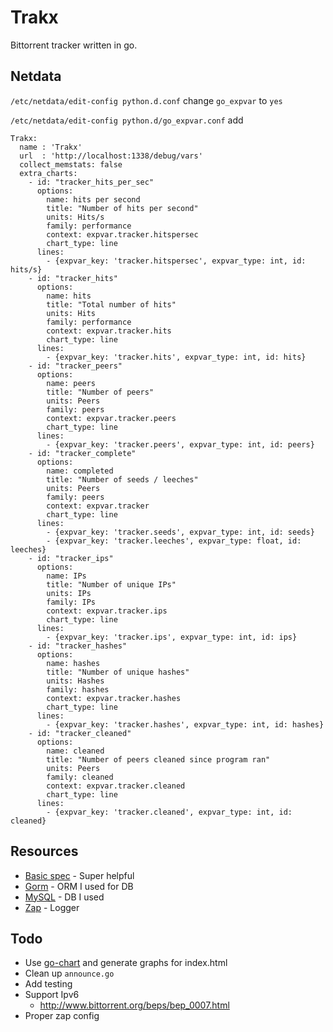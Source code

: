 # Trakx

Bittorrent tracker written in go.

## Netdata

`/etc/netdata/edit-config python.d.conf` change `go_expvar` to `yes`

`/etc/netdata/edit-config python.d/go_expvar.conf` add

```
Trakx:
  name : 'Trakx'
  url  : 'http://localhost:1338/debug/vars'
  collect_memstats: false
  extra_charts:
    - id: "tracker_hits_per_sec"
      options:
        name: hits per second
        title: "Number of hits per second"
        units: Hits/s
        family: performance
        context: expvar.tracker.hitspersec
        chart_type: line
      lines:
        - {expvar_key: 'tracker.hitspersec', expvar_type: int, id: hits/s}
    - id: "tracker_hits"
      options:
        name: hits
        title: "Total number of hits"
        units: Hits
        family: performance
        context: expvar.tracker.hits
        chart_type: line
      lines:
        - {expvar_key: 'tracker.hits', expvar_type: int, id: hits}
    - id: "tracker_peers"
      options:
        name: peers
        title: "Number of peers"
        units: Peers
        family: peers
        context: expvar.tracker.peers
        chart_type: line
      lines:
        - {expvar_key: 'tracker.peers', expvar_type: int, id: peers}
    - id: "tracker_complete"
      options:
        name: completed
        title: "Number of seeds / leeches"
        units: Peers
        family: peers
        context: expvar.tracker
        chart_type: line
      lines:
        - {expvar_key: 'tracker.seeds', expvar_type: int, id: seeds}
        - {expvar_key: 'tracker.leeches', expvar_type: float, id: leeches}
    - id: "tracker_ips"
      options:
        name: IPs
        title: "Number of unique IPs"
        units: IPs
        family: IPs
        context: expvar.tracker.ips
        chart_type: line
      lines:
        - {expvar_key: 'tracker.ips', expvar_type: int, id: ips}
    - id: "tracker_hashes"
      options:
        name: hashes
        title: "Number of unique hashes"
        units: Hashes
        family: hashes
        context: expvar.tracker.hashes
        chart_type: line
      lines:
        - {expvar_key: 'tracker.hashes', expvar_type: int, id: hashes}
    - id: "tracker_cleaned"
      options:
        name: cleaned
        title: "Number of peers cleaned since program ran"
        units: Peers
        family: cleaned
        context: expvar.tracker.cleaned
        chart_type: line
      lines:
        - {expvar_key: 'tracker.cleaned', expvar_type: int, id: cleaned}
```

## Resources

* [Basic spec](https://wiki.theory.org/index.php/BitTorrentSpecification) - Super helpful
* [Gorm](https://github.com/jinzhu/gorm/) - ORM I used for DB
* [MySQL](https://www.mysql.com/) - DB I used
* [Zap](https://godoc.org/go.uber.org/zap) - Logger

## Todo

* Use [go-chart](https://github.com/wcharczuk/go-chart) and generate graphs for index.html
* Clean up `announce.go`
* Add testing
* Support Ipv6
  * http://www.bittorrent.org/beps/bep_0007.html
* Proper zap config
